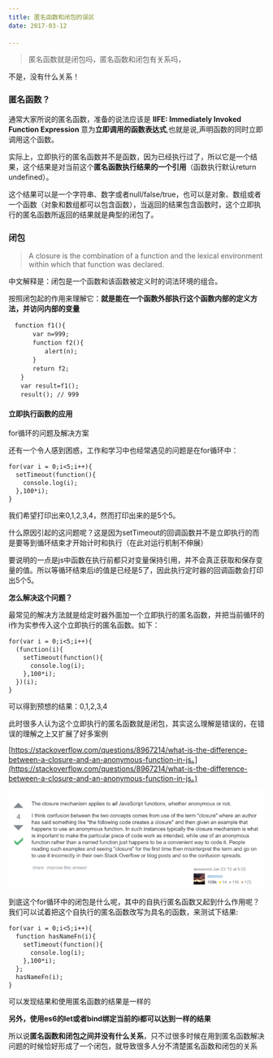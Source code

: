 ```yaml
---
title: 匿名函数和闭包的误区
date: 2017-03-12

---
```



> 匿名函数就是闭包吗，匿名函数和闭包有关系吗，

不是，没有什么关系！

### 匿名函数？

通常大家所说的匿名函数，准备的说法应该是 **IIFE: Immediately Invoked Function Expression** 
意为**立即调用的函数表达式**,也就是说,声明函数的同时立即调用这个函数。

实际上，立即执行的匿名函数并不是函数，因为已经执行过了，所以它是一个结果，这个结果是对当前这个**匿名函数执行结果的一个引用**（函数执行默认return undefined）。

这个结果可以是一个字符串、数字或者null/false/true，也可以是对象、数组或者一个函数（对象和数组都可以包含函数），当返回的结果包含函数时，这个立即执行的匿名函数所返回的结果就是典型的闭包了。

### 闭包

> A closure is the combination of a function and the lexical environment within which that function was declared.

中文解释是：闭包是一个函数和该函数被定义时的词法环境的组合。

按照闭包起的作用来理解它：**就是能在一个函数外部执行这个函数内部的定义方法，并访问内部的变量**


	　function f1(){
	　　　　var n=999;
	　　　　function f2(){
	　　　　　　alert(n); 
	　　　　}
	　　　　return f2;
	　　}
	　　var result=f1();
	　　result(); // 999

#### 立即执行函数的应用

for循环的问题及解决方案

还有一个令人感到困惑，工作和学习中也经常遇见的问题是在for循环中：

	for(var i = 0;i<5;i++){
	  setTimeout(function(){
	    console.log(i);
	  },100*i);
	}
我们希望打印出来0,1,2,3,4，然而打印出来的是5个5。

什么原因引起的这问题呢？这是因为setTimeout的回调函数并不是立即执行的而是要等到循环结束才开始计时和执行（在此对运行机制不伸展）

要说明的一点是js中函数在执行前都只对变量保持引用，并不会真正获取和保存变量的值。所以等循环结束后i的值是已经是5了，因此执行定时器的回调函数会打印出5个5。

**怎么解决这个问题？**

最常见的解决方法就是给定时器外面加一个立即执行的匿名函数，并把当前循环的i作为实参传入这个立即执行的匿名函数。如下：

	for(var i = 0;i<5;i++){
	  (function(i){
	    setTimeout(function(){
	      console.log(i);
	    },100*i);
	  })(i);
	}
可以得到预想的结果：0,1,2,3,4

此时很多人认为这个立即执行的匿名函数就是闭包，其实这么理解是错误的，在错误的理解之上又扩展了好多案例

[https://stackoverflow.com/questions/8967214/what-is-the-difference-between-a-closure-and-an-anonymous-function-in-js。](https://stackoverflow.com/questions/8967214/what-is-the-difference-between-a-closure-and-an-anonymous-function-in-js。)

![](images/iife.png)

到底这个for循环中的闭包是什么呢，其中的自执行匿名函数又起到什么作用呢？
我们可以试着把这个自执行的匿名函数改写为具名的函数，来测试下结果:

	for(var i = 0;i<5;i++){
	  function hasNameFn(i){
	    setTimeout(function(){
	      console.log(i);
	    },100*i);
	  };
	  hasNameFn(i);
	}
可以发现结果和使用匿名函数的结果是一样的


**另外，使用es6的let或者bind绑定当前的i都可以达到一样的结果**


所以说**匿名函数和闭包之间并没有什么关系**，只不过很多时候在用到匿名函数解决问题的时候恰好形成了一个闭包，就导致很多人分不清楚匿名函数和闭包的关系
